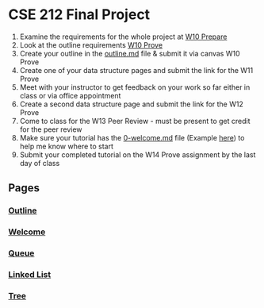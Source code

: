 # CSE 212 Final Project

1. Examine the requirements for the whole project at [W10 Prepare](https://byui-cse.github.io/cse212-csharp/lesson10/prepare)
2. Look at the outline requirements [W10 Prove](https://byui-cse.github.io/cse212-csharp/lesson10/prove)
3. Create your outline in the [outline.md](Outline.md) file & submit it via canvas W10 Prove
4. Create one of your data structure pages and submit the link for the W11 Prove
5. Meet with your instructor to get feedback on your work so far either in class or via office appointment
6. Create a second data structure page and submit the link for the W12 Prove
7. Come to class for the W13 Peer Review - must be present to get credit for the peer review
8. Make sure your tutorial has the [0-welcome.md](0-Welcome.md) file (Example [here](https://github.com/byui-cse/cse212-csharp/blob/main/CSharpFundamentals/0-welcome.md)) to help me know where to start
9. Submit your completed tutorial on the W14 Prove assignment by the last day of class


## Pages

### [Outline](Outline.md)
### [Welcome](0-Welcome.md)
### [Queue](1-Queue.md)
### [Linked List](2-LinkedList.md)
### [Tree](3-Tree.md)